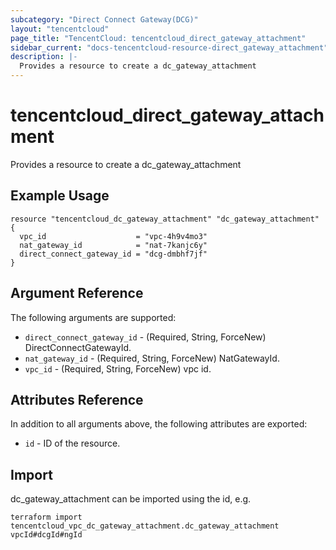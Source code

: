 ```yaml
---
subcategory: "Direct Connect Gateway(DCG)"
layout: "tencentcloud"
page_title: "TencentCloud: tencentcloud_direct_gateway_attachment"
sidebar_current: "docs-tencentcloud-resource-direct_gateway_attachment"
description: |-
  Provides a resource to create a dc_gateway_attachment
---
```


# tencentcloud_direct_gateway_attachment

Provides a resource to create a dc_gateway_attachment

## Example Usage

```hcl
resource "tencentcloud_dc_gateway_attachment" "dc_gateway_attachment" {
  vpc_id                    = "vpc-4h9v4mo3"
  nat_gateway_id            = "nat-7kanjc6y"
  direct_connect_gateway_id = "dcg-dmbhf7jf"
}
```

## Argument Reference

The following arguments are supported:

* `direct_connect_gateway_id` - (Required, String, ForceNew) DirectConnectGatewayId.
* `nat_gateway_id` - (Required, String, ForceNew) NatGatewayId.
* `vpc_id` - (Required, String, ForceNew) vpc id.

## Attributes Reference

In addition to all arguments above, the following attributes are exported:

* `id` - ID of the resource.



## Import

dc_gateway_attachment can be imported using the id, e.g.

```
terraform import tencentcloud_vpc_dc_gateway_attachment.dc_gateway_attachment vpcId#dcgId#ngId
```

